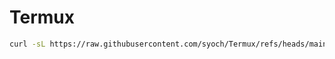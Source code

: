 # Termux

```sh
curl -sL https://raw.githubusercontent.com/syoch/Termux/refs/heads/main/setup.sh | bash
```